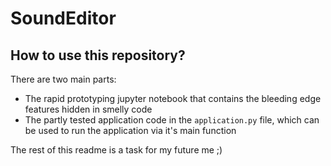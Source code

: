 # SoundEditor
 
## How to use this repository?

There are two main parts:
- The rapid prototyping jupyter notebook that contains the bleeding edge features hidden in smelly code
- The partly tested application code in the `application.py` file, which can be used to run the application via it's main function

The rest of this readme is a task for my future me ;)
